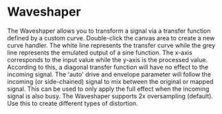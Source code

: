 # Waveshaper

The Waveshaper allows you to transform a signal via a transfer function
defined by a custom curve. Double-click the canvas area to create a new
curve handler. The white line represents the transfer curve while the
grey line represents the emulated output of a sine function. The x-axis
corresponds to the input value while the y-axis is the processed value.
According to this, a diagonal transfer function will have no effect to
the incoming signal. The 'auto' drive and envelope parameter will follow
the incoming (or side-chained) signal to mix between the original or
mapped signal. This can be used to only apply the full effect when the
incoming signal is also busy. The Waveshaper supports 2x oversampling
(default). Use this to create different types of distortion.
